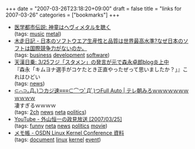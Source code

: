 +++
date = "2007-03-26T23:18:20+09:00"
draft = false
title = "links for 2007-03-26"
categories = ["bookmarks"]
+++

<ul class="delicious">
	<li>
		<div class="delicious-link"><a href="http://med-legend.com/mt/archives/2007/03/post_1064.html">医学都市伝説: 神童はヘヴィメタルを聴く</a></div>
		<div class="delicious-tags">(tags: <a href="http://del.icio.us/nobu666/music">music</a> <a href="http://del.icio.us/nobu666/metal">metal</a>)</div>
	</li>
	<li>
		<div class="delicious-link"><a href="http://d.hatena.ne.jp/kibashiri/20070323/1174629051">木走日記 - 日本のソフトウエア生産性と品質は世界最高水準?なぜ日本のソフトは国際競争力がないのか。</a></div>
		<div class="delicious-tags">(tags: <a href="http://del.icio.us/nobu666/business">business</a> <a href="http://del.icio.us/nobu666/development">development</a> <a href="http://del.icio.us/nobu666/software">software</a>)</div>
	</li>
	<li>
		<div class="delicious-link"><a href="http://iori3.cocolog-nifty.com/tenkannichijo/2007/03/325blog_3b51.html">天漢日乗: 3/25フジ「スタメン」の発言が元で森永卓郎blog炎上中</a></div>
		<div class="delicious-extended">『森永「キムヨナ選手がコケたとき正直やったぜって思いましたか？」』これはひどい</div>
		<div class="delicious-tags">(tags: <a href="http://del.icio.us/nobu666/news">news</a>)</div>
	</li>
	<li>
		<div class="delicious-link"><a href="http://www.kajisoku.com/archives/eid1271.html">⊂⌒⊃｡Д｡)⊃カジ速≡≡≡⊂⌒つﾟДﾟ)つFull Auto | テレ朝みろｗｗｗｗｗｗｗｗｗｗｗ</a></div>
		<div class="delicious-extended">凄すぎるｗｗｗｗ</div>
		<div class="delicious-tags">(tags: <a href="http://del.icio.us/nobu666/2ch">2ch</a> <a href="http://del.icio.us/nobu666/news">news</a> <a href="http://del.icio.us/nobu666/neta">neta</a> <a href="http://del.icio.us/nobu666/politics">politics</a>)</div>
	</li>
	<li>
		<div class="delicious-link"><a href="http://www.youtube.com/watch?v=ccwpbsJsWvM">YouTube - 外山恒一の政見放送 [2007/03/25]</a></div>
		<div class="delicious-tags">(tags: <a href="http://del.icio.us/nobu666/funny">funny</a> <a href="http://del.icio.us/nobu666/neta">neta</a> <a href="http://del.icio.us/nobu666/news">news</a> <a href="http://del.icio.us/nobu666/politics">politics</a> <a href="http://del.icio.us/nobu666/movie">movie</a>)</div>
	</li>
	<li>
		<div class="delicious-link"><a href="http://d.hatena.ne.jp/parasporospa/20070326/p2">メモ帳 - OSDN Linux Kernel Conference 資料</a></div>
		<div class="delicious-tags">(tags: <a href="http://del.icio.us/nobu666/document">document</a> <a href="http://del.icio.us/nobu666/linux">linux</a> <a href="http://del.icio.us/nobu666/kernel">kernel</a> <a href="http://del.icio.us/nobu666/event">event</a>)</div>
	</li>
</ul>
